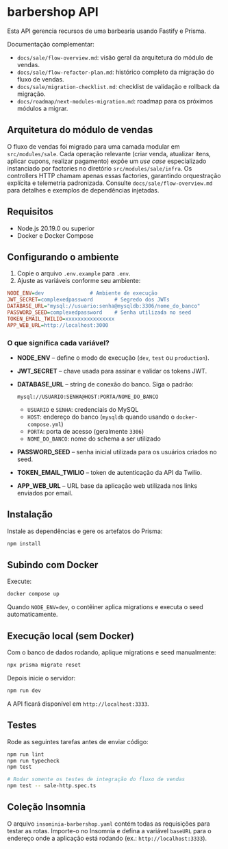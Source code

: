# barbershop API

Esta API gerencia recursos de uma barbearia usando Fastify e Prisma.

Documentação complementar:
- `docs/sale/flow-overview.md`: visão geral da arquitetura do módulo de vendas.
- `docs/sale/flow-refactor-plan.md`: histórico completo da migração do fluxo de vendas.
- `docs/sale/migration-checklist.md`: checklist de validação e rollback da migração.
- `docs/roadmap/next-modules-migration.md`: roadmap para os próximos módulos a migrar.

## Arquitetura do módulo de vendas

O fluxo de vendas foi migrado para uma camada modular em `src/modules/sale`. Cada operação relevante (criar venda, atualizar itens, aplicar cupons, realizar pagamento) expõe um *use case* especializado instanciado por factories no diretório `src/modules/sale/infra`. Os controllers HTTP chamam apenas essas factories, garantindo orquestração explícita e telemetria padronizada. Consulte `docs/sale/flow-overview.md` para detalhes e exemplos de dependências injetadas.

## Requisitos

- Node.js 20.19.0 ou superior
- Docker e Docker Compose

## Configurando o ambiente

1. Copie o arquivo `.env.example` para `.env`.
2. Ajuste as variáveis conforme seu ambiente:

```ini
NODE_ENV=dev               # Ambiente de execução
JWT_SECRET=complexedpassword       # Segredo dos JWTs
DATABASE_URL="mysql://usuario:senha@mysqldb:3306/nome_do_banco"
PASSWORD_SEED=complexedpassword    # Senha utilizada no seed
TOKEN_EMAIL_TWILIO=xxxxxxxxxxxxxxxx
APP_WEB_URL=http://localhost:3000
```

### O que significa cada variável?

- **NODE_ENV** – define o modo de execução (`dev`, `test` ou `production`).
- **JWT_SECRET** – chave usada para assinar e validar os tokens JWT.
- **DATABASE_URL** – string de conexão do banco. Siga o padrão:

  ```
  mysql://USUARIO:SENHA@HOST:PORTA/NOME_DO_BANCO
  ```

  - `USUARIO` e `SENHA`: credenciais do MySQL
  - `HOST`: endereço do banco (`mysqldb` quando usando o `docker-compose.yml`)
  - `PORTA`: porta de acesso (geralmente `3306`)
  - `NOME_DO_BANCO`: nome do schema a ser utilizado
- **PASSWORD_SEED** – senha inicial utilizada para os usuários criados no seed.
- **TOKEN_EMAIL_TWILIO** – token de autenticação da API da Twilio.
- **APP_WEB_URL** – URL base da aplicação web utilizada nos links enviados por email.

## Instalação

Instale as dependências e gere os artefatos do Prisma:

```bash
npm install
```

## Subindo com Docker

Execute:

```bash
docker compose up
```

Quando `NODE_ENV=dev`, o contêiner aplica migrations e executa o seed automaticamente.

## Execução local (sem Docker)

Com o banco de dados rodando, aplique migrations e seed manualmente:

```bash
npx prisma migrate reset
```

Depois inicie o servidor:

```bash
npm run dev
```

A API ficará disponível em `http://localhost:3333`.

## Testes

Rode as seguintes tarefas antes de enviar código:

```bash
npm run lint
npm run typecheck
npm test

# Rodar somente os testes de integração do fluxo de vendas
npm test -- sale-http.spec.ts
```

## Coleção Insomnia

O arquivo `insominia-barbershop.yaml` contém todas as requisições para testar as rotas.
Importe-o no Insomnia e defina a variável `baseURL` para o endereço onde a aplicação está rodando (ex.: `http://localhost:3333`).
